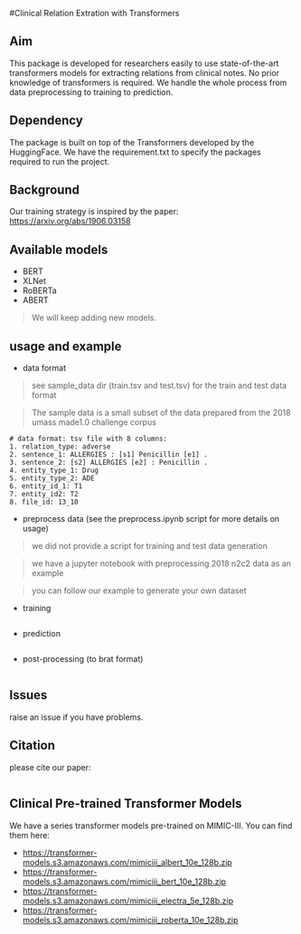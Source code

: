 #Clinical Relation Extration with Transformers

## Aim
This package is developed for researchers easily to use state-of-the-art transformers models for extracting relations from clinical notes. 
No prior knowledge of transformers is required. We handle the whole process from data preprocessing to training to prediction.

## Dependency
The package is built on top of the Transformers developed by the HuggingFace. 
We have the requirement.txt to specify the packages required to run the project.

## Background
Our training strategy is inspired by the paper: https://arxiv.org/abs/1906.03158

## Available models
- BERT
- XLNet
- RoBERTa
- ABERT
> We will keep adding new models.

## usage and example
- data format
> see sample_data dir (train.tsv and test.tsv) for the train and test data format

> The sample data is a small subset of the data prepared from the 2018 umass made1.0 challenge corpus

```
# data format: tsv file with 8 columns:
1. relation_type: adverse
2. sentence_1: ALLERGIES : [s1] Penicillin [e1] .
3. sentence_2: [s2] ALLERGIES [e2] : Penicillin .
4. entity_type_1: Drug
5. entity_type_2: ADE
6. entity_id_1: T1
7. entity_id2: T2
8. file_id: 13_10
```

- preprocess data (see the preprocess.ipynb script for more details on usage)
> we did not provide a script for training and test data generation

> we have a jupyter notebook with preprocessing 2018 n2c2 data as an example

> you can follow our example to generate your own dataset

- training
```shell script

```

- prediction
```shell script

```

- post-processing (to brat format)
```shell script

```

## Issues
raise an issue if you have problems. 

## Citation
please cite our paper:
```

```

## Clinical Pre-trained Transformer Models
We have a series transformer models pre-trained on MIMIC-III.
You can find them here:
- https://transformer-models.s3.amazonaws.com/mimiciii_albert_10e_128b.zip
- https://transformer-models.s3.amazonaws.com/mimiciii_bert_10e_128b.zip
- https://transformer-models.s3.amazonaws.com/mimiciii_electra_5e_128b.zip
- https://transformer-models.s3.amazonaws.com/mimiciii_roberta_10e_128b.zip